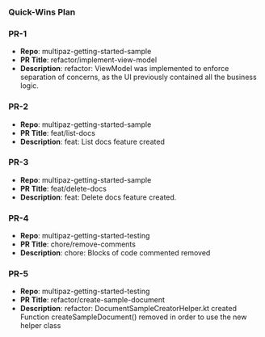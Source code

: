 ### Quick-Wins Plan

### PR-1
- **Repo**: multipaz-getting-started-sample  
- **PR Title**: refactor/implement-view-model
- **Description**: refactor: ViewModel was implemented to enforce separation of concerns, as the UI previously contained all the business logic.

### PR-2
- **Repo**: multipaz-getting-started-sample  
- **PR Title**: feat/list-docs
- **Description**: feat: List docs feature created 

### PR-3
- **Repo**: multipaz-getting-started-sample  
- **PR Title**: feat/delete-docs  
- **Description**: feat: Delete docs feature created.

### PR-4
- **Repo**: multipaz-getting-started-testing
- **PR Title**: chore/remove-comments
- **Description**: chore: Blocks of code commented removed

### PR-5
- **Repo**: multipaz-getting-started-testing
- **PR Title**: refactor/create-sample-document
- **Description**: refactor: DocumentSampleCreatorHelper.kt created
  Function createSampleDocument() removed in order to use the new helper class
  


